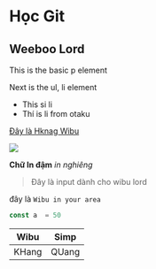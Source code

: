 # Học Git
## Weeboo Lord 

This is the basic p element

Next is the ul, li element 
- This si li 
- Thí is li from otaku

[Đây là Hknag Wibu](wibu.com)

![](https://www.dinhnghia.com.vn/wp-content/uploads/2022/05/otaku-weeboo-wibu-la-gi-su-khac-nhau-giua-weeboo-va-otaku-5.jpg)

**Chữ In đậm**
*in nghiêng*
> Đây là input dành cho wibu lord

đây là `Wibu in your area`

```js 
const a  = 50
```

| Wibu  | Simp  |
|-------|-------|
| KHang | QUang |

